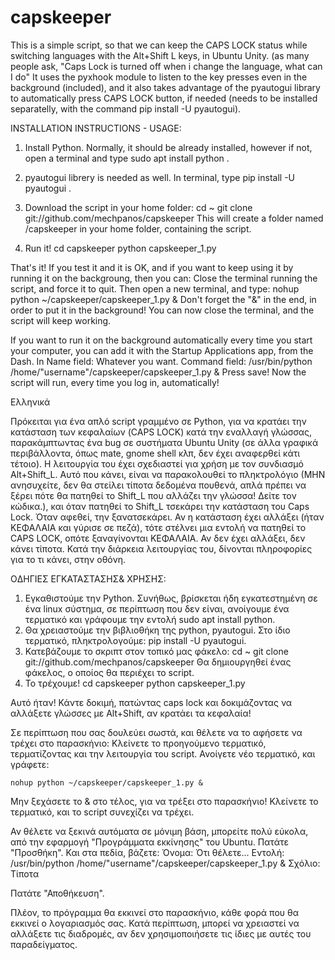 # capskeeper
This is a simple script, so that we can keep the CAPS LOCK status while switching languages with the Alt+Shift L keys, in Ubuntu Unity. (as many people ask, "Caps Lock is turned off when i change the language, what can I do"
It uses the pyxhook module to listen to the key presses even in the background (included), and it also takes advantage of the pyautogui library to automatically press CAPS LOCK button, if needed (needs to be installed separatelly, with the command pip install -U pyautogui).

INSTALLATION INSTRUCTIONS - USAGE:
1. Install Python. Normally, it should be already installed, however if not, open a terminal and type
sudo apt install python .

2. pyautogui librery is needed as well.
In terminal, type pip install -U pyautogui .

3. Download the script in your home folder:
cd ~
git clone git://github.com/mechpanos/capskeeper
This will create a folder named /capskeeper in your home folder, containing the script.

4. Run it!
cd capskeeper
python capskeeper_1.py

That's it! If you test it and it is OK, and if you want to keep using it by running it on the backgroung, then you can:
Close the terminal running the script, and force it to quit.
Then open a new terminal, and type:
  nohup python ~/capskeeper/capskeeper_1.py &
Don't forget the "&" in the end, in order to put it in the background!
You can now close the terminal, and the script will keep working.

If you want to run it on the background automatically every time you start your computer, you can add it with the Startup Applications app, from the Dash.
In Name field: Whatever you want.
Command field: /usr/bin/python /home/"username"/capskeeper/capskeeper_1.py &
Press save!
Now the script will run, every time you log in, automatically!


Ελληνικά

Πρόκειται για ένα απλό script γραμμένο σε Python, για να κρατάει την κατάσταση των κεφαλαίων
(CAPS LOCK) κατά την εναλλαγή γλώσσας, παρακάμπτωντας ένα bug σε συστήματα Ubuntu Unity
(σε άλλα γραφικά περιβάλλοντα, όπως mate, gnome shell κλπ, δεν έχει αναφερθεί κάτι τέτοιο).
Η λειτουργία του έχει σχεδιαστεί για χρήση με τον συνδιασμό Alt+Shift_L.
Αυτό που κάνει, είναι να παρακολουθεί το πληκτρολόγιο (ΜΗΝ ανησυχείτε, δεν θα στείλει τίποτα δεδομένα
πουθενά, απλά πρέπει να ξέρει πότε θα πατηθεί το Shift_L που αλλάζει την γλώσσα! Δείτε τον κώδικα.), 
και όταν πατηθεί το Shift_L τσεκάρει την κατάσταση του Caps Lock.
Όταν αφεθεί, την ξανατσεκάρει. Αν η κατάσταση έχει αλλάξει (ήταν ΚΕΦΑΛΑΙΑ και γύρισε σε πεζά), 
τότε στέλνει μια εντολή να πατηθεί το CAPS LOCK, οπότε ξαναγίνονται ΚΕΦΑΛΑΙΑ. 
Αν δεν έχει αλλάξει, δεν κάνει τίποτα.
Κατά την διάρκεια λειτουργίας του, δίνονται πληροφορίες για το τι κάνει, στην οθόνη.

OΔΗΓΙΕΣ ΕΓΚΑΤΑΣΤΑΣΗΣ& ΧΡΗΣΗΣ:
1. 	Εγκαθιστούμε την Python. Συνήθως, βρίσκεται ήδη εγκατεστημένη σε ένα linux σύστημα, 
	σε περίπτωση που δεν είναι, ανοίγουμε ένα τερματικό και γράφουμε την εντολή
	sudo apt install python.
2.	Θα χρειαστούμε την βιβλιοθήκη της python, pyautogui.
	Στο ίδιο τερματικό, πληκτρολογούμε:
	pip install -U pyautogui.
3.	Κατεβάζουμε το σκριπτ στον τοπικό μας φάκελο:
	cd ~
	git clone git://github.com/mechpanos/capskeeper
	Θα δημιουργηθεί ένας φάκελος, ο οποίος θα περιέχει το script.
4.	Το τρέχουμε!
	cd capskeeper
	python capskeeper_1.py

Αυτό ήταν! Κάντε δοκιμή, πατώντας caps lock και δοκιμάζοντας να αλλάξετε γλώσσες με Alt+Shift,
αν κρατάει τα κεφαλαία!

Σε περίπτωση που σας δουλεύει σωστά, και θέλετε να το αφήσετε να τρέχει στο παρασκήνιο:
Κλείνετε το προηγούμενο τερματικό, τερματίζοντας και την λειτουργία του script.
Ανοίγετε νέο τερματικό, και γράφετε:

	nohup python ~/capskeeper/capskeeper_1.py &

Μην ξεχάσετε το & στο τέλος, για να τρέξει στο παρασκήνιο!
Κλείνετε το τερματικό, και το script συνεχίζει να τρέχει.

Αν θέλετε να ξεκινά αυτόματα σε μόνιμη βάση, μπορείτε πολύ εύκολα, από την εφαρμογή 
"Προγράμματα εκκίνησης" του Ubuntu.
Πατάτε "Προσθήκη".
Και στα πεδία, βάζετε:
Όνομα: Ότι θέλετε...
Εντολή: /usr/bin/python /home/"username"/capskeeper/capskeeper_1.py &
Σχόλιο: Τίποτα

Πατάτε "Αποθήκευση".

Πλέον, το πρόγραμμα θα εκκινεί στο παρασκήνιο, κάθε φορά που θα εκκινεί ο λογαριασμός σας.
Κατά περίπτωση, μπορεί να χρειαστεί να αλλάξετε τις διαδρομές, αν δεν χρησιμοποιήσετε τις
ίδιες με αυτές του παραδείγματος.
